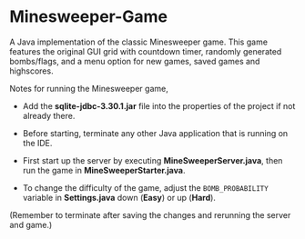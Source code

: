 # Minesweeper-Game

A Java implementation of the classic Minesweeper game. This game features the original GUI grid with countdown timer, randomly generated bombs/flags, and a menu option for new games, saved games and highscores.

Notes for running the Minesweeper game,

- Add the <b>sqlite-jdbc-3.30.1.jar</b> file into the properties of the project if not already there.

- Before starting, terminate any other Java application that is running on the IDE.

- First start up the server by executing <b>MineSweeperServer.java</b>, then run the game in <b>MineSweeperStarter.java</b>.

- To change the difficulty of the game, adjust the `BOMB_PROBABILITY` variable in <b>Settings.java</b> down (<b>Easy</b>) or up (<b>Hard</b>).

(Remember to terminate after saving the changes and rerunning the server and game.)
